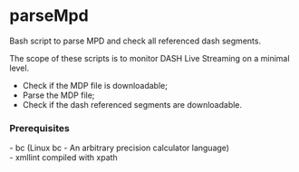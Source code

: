 # parseMpd
Bash script to parse MPD and check all referenced dash segments.

The scope of these scripts is to monitor DASH Live Streaming on a minimal level.
 - Check if the MDP file is downloadable;
 - Parse the MDP file;
 - Check if the dash referenced segments are downloadable.
 
 <h3>Prerequisites </h3>
 - bc (Linux bc - An arbitrary precision calculator language) </br>
 - xmllint compiled with xpath
 
